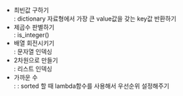 - 최빈값 구하기 <br>
: dictionary 자료형에서 가장 큰 value값을 갖는 key값 반환하기
- 제곱수 판별하기 <br>
: is_integer()
- 배열 회전시키기 <br>
: 문자열 인덱싱
- 2차원으로 만들기 <br>
: 리스트 인덱싱
- 가까운 수 <br> :
: sorted 할 때 lambda함수를 사용해서 우선순위 설정해주기
